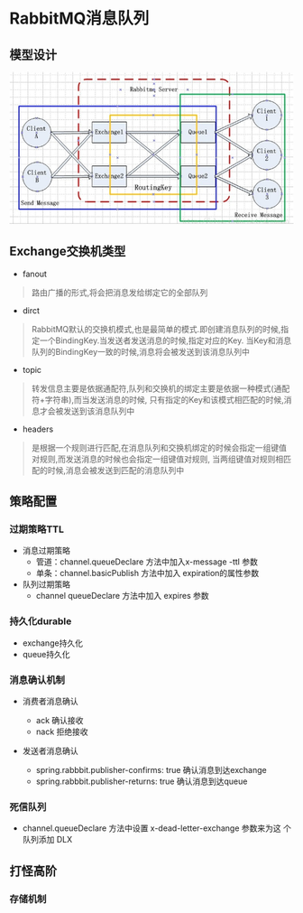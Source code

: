 # RabbitMQ消息队列
## 模型设计
![image](https://github.com/zhao-staff-officer/Spring-Cloud/blob/master/Cloud-RabbitMQ/RabbitMQ1.png)
## Exchange交换机类型
- fanout
> 路由广播的形式,将会把消息发给绑定它的全部队列
- dirct
> RabbitMQ默认的交换机模式,也是最简单的模式.即创建消息队列的时候,指定一个BindingKey.当发送者发送消息的时候,指定对应的Key.
  当Key和消息队列的BindingKey一致的时候,消息将会被发送到该消息队列中
- topic
> 转发信息主要是依据通配符,队列和交换机的绑定主要是依据一种模式(通配符+字符串),而当发送消息的时候,
  只有指定的Key和该模式相匹配的时候,消息才会被发送到该消息队列中
- headers
> 是根据一个规则进行匹配,在消息队列和交换机绑定的时候会指定一组键值对规则,而发送消息的时候也会指定一组键值对规则,
  当两组键值对规则相匹配的时候,消息会被发送到匹配的消息队列中
## 策略配置
### 过期策略TTL
 - 消息过期策略
    - 管道：channel.queueDeclare 方法中加入x-message -ttl 参数
    - 单条：channel.basicPublish 方法中加入 expiration的属性参数
 - 队列过期策略
    - channel queueDeclare 方法中加入 expires 参数

### 持久化durable
 - exchange持久化
 - queue持久化

### 消息确认机制
 - 消费者消息确认
   - ack 确认接收
   - nack 拒绝接收
   
 - 发送者消息确认
   - spring.rabbbit.publisher-confirms: true 确认消息到达exchange 
   - spring.rabbbit.publisher-returns: true  确认消息到达queue
### 死信队列
   - channel.queueDeclare 方法中设置 x-dead-letter-exchange 参数来为这
     个队列添加 DLX 
## 打怪高阶
### 存储机制
### 

